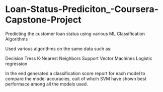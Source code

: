 # Loan-Status-Prediciton_-Coursera-Capstone-Project
Predicting the customer loan status using various ML Classification Algorithms

Used various algorithms on the same data such as:

Decision Tress 
K-Nearest Neighbors 
Support Vector Machines
Logistic regression 

In the end generated a classification score report for each model to compare the model accuracies, ouit of whcih SVM have shown best performace among all the models used.

